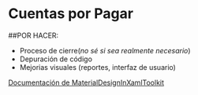 # Cuentas por Pagar


##POR HACER:

* Proceso de cierre(*no sé si sea realmente necesario*)
* Depuración de código
* Mejorias visuales (reportes, interfaz de usuario)

 [Documentación de MaterialDesignInXamlToolkit](https://github.com/ButchersBoy/MaterialDesignInXamlToolkit "aquí")
